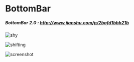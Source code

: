 # BottomBar

##### BottomBar 2.0 : http://www.jianshu.com/p/2bafd1bbb21b

![shy](https://github.com/Wing-Li/PracticeDemos/blob/master/BottomBar2.0/img/shy-demo.gif)

![shifting](https://github.com/Wing-Li/PracticeDemos/blob/master/BottomBar2.0/img/shifting-demo.gif)

![screenshot](https://github.com/Wing-Li/PracticeDemos/blob/master/BottomBar2.0/img/screenshot_tablet.gif)



